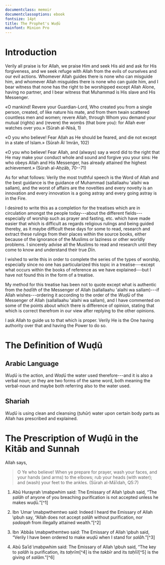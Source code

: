 ```yaml
---
documentclass: memoir
documentclassoptions: ebook
fontsize: 14pt
title: The Prophet's Wuḍū
mainfont: Minion Pro
---
```


# Introduction

Verily all praise is for Allah, we praise Him and seek His aid and ask for His forgiveness, and we seek refuge with Allah from the evils of ourselves and our evil actions. Whomever Allah guides there is none who can misguide him, and whomever Allah misguides there is none who can guide him, and I bear witness that none has the right to be worshipped except Allah Alone, having no partner, and I bear witness that Muhammad is His slave and His Messenger.

«O mankind! Revere your Guardian-Lord, Who created you from a single person, created, of like nature his mate, and from them twain scattered countless men and women; revere Allah, through Whom you demand your mutual (rights) and (revere) the wombs (that bore you): for Allah ever watches over you.» (Sūrah al-Nisā, 1)

«O you who believe! Fear Allah as He should be feared, and die not except in a state of Islam.» (Sūrah Āl ʿImrān, 102)

«O you who believe! Fear Allah, and (always) say a word did to the right that He may make your conduct whole and sound and forgive you your sins: He who obeys Allah and His Messenger, has already attained the highest achievement.» (Sūrah al-Aḥzāb, 70--71)

As for what follows: Verily the most truthful speech is the Word of Allah and the best guidance is the guidance of Muhammad (sallallaahu 'alaihi wa sallam), and the worst of affairs are the novelties and
every novelty is an innovation and every innovation is a going astray and every going astray is in the Fire.

I desired to write this as a completion for the treatises which are in circulation amongst the people today---about the different fields---especially of worship such as prayer and fasting, etc. which have made easier that which is difficult as regards religious rulings and being guided thereby, as it maybe difficult these days for some to read, research and extract these rulings from their places within the
source books, either because of the ignorance of the Muslims or laziness or other worldly problems. I sincerely advise all the Muslims to read and research until they come to know and understand their true _Dīn_.

I wished to write this in order to complete the series of the types of worship, especially since no one has particularized this topic in a treatise---except what occurs within the books of reference as we have explained---but I have not found this in the form of a treatise.

My method for this treatise has been not to quote except what is authentic from the _ḥadīth_ of the Messenger of Allah (sallallaahu 'alaihi wa sallam)---if Allah wishes---ordering it according to the order of the _Wuḍū_ of the Messenger of Allah (sallallaahu 'alaihi wa sallam), and I have commented on some of the points about which there is difference of opinion, stating that which is correct therefrom in our view after replying to the other opinions.

I ask Allah to guide us to that which is proper. Verily He is the One having authority over that and having the Power to do so.


# The Definition of Wuḍū

## Arabic Language

_Wuḍū_ is the action, and _Waḍū_ the water used therefore---and it is also a verbal noun; or they are two forms of the same word, both meaning the verbal-noun and maybe both referring also to the water used.
 
## Shariah
 
_Wuḍū_ is using clean and cleansing (_ṭuhūr_) water upon certain body parts as Allah has prescribed and explained.


# The Prescription of Wuḍū in the Kitāb and Sunnah

Allah says,

> O Ye who believe! When ye prepare for prayer, wash your faces,
> and your hands (and arms) to the elbows; rub your heads (with water);
> and (wash) your feet to the ankles.
> (Sūrah al-Māʾidah, Q5:7)

1. Abū Hurayrah \mabpwhim said: The Emissary of Allah \pbuh said, “The _ṣalāh_ of anyone of you breaching purification is not accepted unless he makes wuḍū.”[^1]

2. Ibn ʿUmar \mabpwthemtwo said: Indeed I heard the Emissary of Allah \pbuh say, “Allah does not accept _ṣalāh_ without purification, nor _ṣadaqah_ from illegally attained wealth.”[^2]

3. Ibn ʿAbbās \mabpwthemtwo said: The Emissary of Allah \pbuh said, “Verily I have been ordered to make _wuḍū_ when I stand for _ṣalāh_.”[^3]

4. Abū Saʿīd \mabpwhim said: The Emissary of Allah \pbuh said, “The key to _ṣalāh_ is purification, its _taḥrīm_[^4] is the _takbīr_ and its _taḥlīl_[^5] is the giving of _salām_.”[^6]

